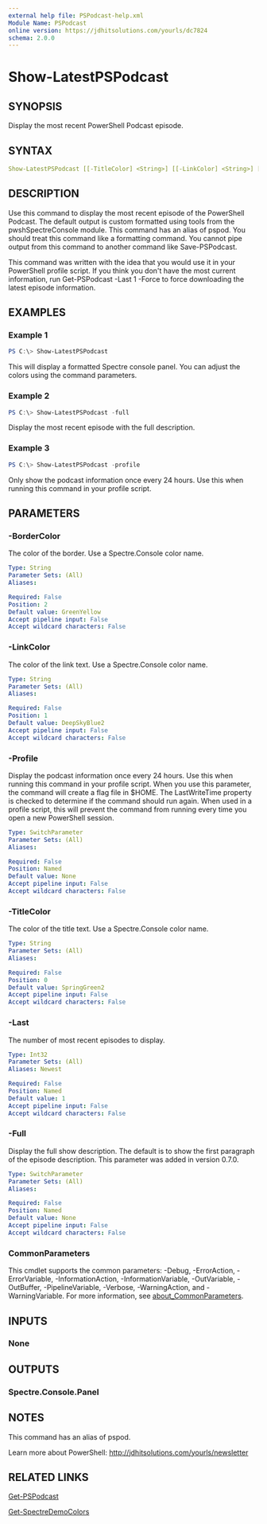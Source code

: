 ```yaml
---
external help file: PSPodcast-help.xml
Module Name: PSPodcast
online version: https://jdhitsolutions.com/yourls/dc7824
schema: 2.0.0
---
```


# Show-LatestPSPodcast

## SYNOPSIS

Display the most recent PowerShell Podcast episode.

## SYNTAX

```yaml
Show-LatestPSPodcast [[-TitleColor] <String>] [[-LinkColor] <String>] [[-BorderColor] <String>] [-Profile] [-Full] [-Last <Int32>]  [<CommonParameters>]
```

## DESCRIPTION

Use this command to display the most recent episode of the PowerShell Podcast. The default output is custom formatted using tools from the pwshSpectreConsole module. This command has an alias of pspod. You should treat this command like a formatting command. You cannot pipe output from this command to another command like Save-PSPodcast.

This command was written with the idea that you would use it in your PowerShell profile script. If you think you don't have the most current information, run Get-PSPodcast -Last 1 -Force to force downloading the latest episode information.

## EXAMPLES

### Example 1

```powershell
PS C:\> Show-LatestPSPodcast
```

This will display a formatted Spectre console panel. You can adjust the colors using the command parameters.

### Example 2

```powershell
PS C:\> Show-LatestPSPodcast -full
```

Display the most recent episode with the full description.

### Example 3

```powershell
PS C:\> Show-LatestPSPodcast -profile
```

Only show the podcast information once every 24 hours. Use this when running this command in your profile script.

## PARAMETERS

### -BorderColor

The color of the border. Use a Spectre.Console color name.

```yaml
Type: String
Parameter Sets: (All)
Aliases:

Required: False
Position: 2
Default value: GreenYellow
Accept pipeline input: False
Accept wildcard characters: False
```

### -LinkColor

The color of the link text. Use a Spectre.Console color name.

```yaml
Type: String
Parameter Sets: (All)
Aliases:

Required: False
Position: 1
Default value: DeepSkyBlue2
Accept pipeline input: False
Accept wildcard characters: False
```

### -Profile

Display the podcast information once every 24 hours.
Use this when running this command in your profile script. When you use this parameter, the command will create a flag file in $HOME. The LastWriteTime property is checked to determine if the command should run again. When used in a profile script, this will prevent the command from running every time you open a new PowerShell session.

```yaml
Type: SwitchParameter
Parameter Sets: (All)
Aliases:

Required: False
Position: Named
Default value: None
Accept pipeline input: False
Accept wildcard characters: False
```

### -TitleColor

The color of the title text. Use a Spectre.Console color name.

```yaml
Type: String
Parameter Sets: (All)
Aliases:

Required: False
Position: 0
Default value: SpringGreen2
Accept pipeline input: False
Accept wildcard characters: False
```

### -Last

The number of most recent episodes to display.

```yaml
Type: Int32
Parameter Sets: (All)
Aliases: Newest

Required: False
Position: Named
Default value: 1
Accept pipeline input: False
Accept wildcard characters: False
```

### -Full

Display the full show description. The default is to show the first paragraph of the episode description. This parameter was added in version 0.7.0.

```yaml
Type: SwitchParameter
Parameter Sets: (All)
Aliases:

Required: False
Position: Named
Default value: None
Accept pipeline input: False
Accept wildcard characters: False
```

### CommonParameters

This cmdlet supports the common parameters: -Debug, -ErrorAction, -ErrorVariable, -InformationAction, -InformationVariable, -OutVariable, -OutBuffer, -PipelineVariable, -Verbose, -WarningAction, and -WarningVariable. For more information, see [about_CommonParameters](http://go.microsoft.com/fwlink/?LinkID=113216).

## INPUTS

### None

## OUTPUTS

### Spectre.Console.Panel

## NOTES

This command has an alias of pspod.

Learn more about PowerShell: http://jdhitsolutions.com/yourls/newsletter

## RELATED LINKS

[Get-PSPodcast](Get-PSPodcast.md)

[Get-SpectreDemoColors]()

